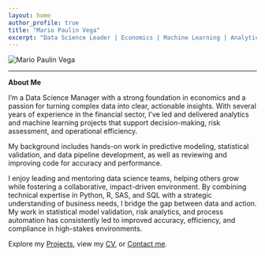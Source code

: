 ```yaml
---
layout: home
author_profile: true
title: "Mario Paulin Vega"
excerpt: "Data Science Leader | Economics | Machine Learning | Analytics"
---
```


![Mario Paulin Vega](/assets/images/profile.jpg)

---

**About Me**

I’m a Data Science Manager with a strong foundation in economics and a passion for turning complex data into clear, actionable insights. With several years of experience in the financial sector, I’ve led and delivered analytics and machine learning projects that support decision-making, risk assessment, and operational efficiency.

My background includes hands-on work in predictive modeling, statistical validation, and data pipeline development, as well as reviewing and improving code for accuracy and performance.

I enjoy leading and mentoring data science teams, helping others grow while fostering a collaborative, impact-driven environment. By combining technical expertise in Python, R, SAS, and SQL with a strategic understanding of business needs, I bridge the gap between data and action. My work in statistical model validation, risk analytics, and process automation has consistently led to improved accuracy, efficiency, and compliance in high-stakes environments.

Explore my [Projects](projects/), view my [CV](cv/), or [Contact me](#contact).
